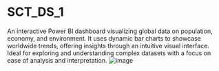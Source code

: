 # SCT_DS_1
An interactive Power BI dashboard visualizing global data on population, economy, and environment. It uses dynamic bar charts to showcase worldwide trends, offering insights through an intuitive visual interface. Ideal for exploring and understanding complex datasets with a focus on ease of analysis and interpretation.
![image](https://github.com/user-attachments/assets/ac4dd590-7328-4e41-b117-ad7371c0ac51)
